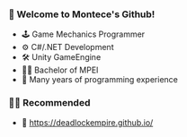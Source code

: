 ### 👋 Welcome to Montece's Github!

- 🕹️ Game Mechanics Programmer
- ⚙️ C#/.NET Development
- 🛠️ Unity GameEngine
- 👨‍🎓 Bachelor of MPEI
- 🧠 Many years of programming experience

### 🧑‍🎓 Recommended
- 🧵 https://deadlockempire.github.io/
